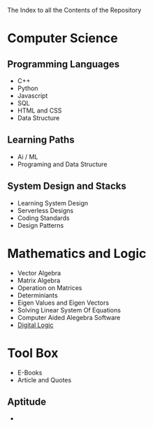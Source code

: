  The Index to all the Contents of the Repository 

# Computer Science

## Programming Languages
* C++
* Python 
* Javascript
* SQL
* HTML and CSS
* Data Structure

## Learning Paths
*  Ai / ML  
*  Programing and Data Structure

## System Design and Stacks

* Learning System Design
* Serverless Designs
* Coding Standards
* Design Patterns



# Mathematics and Logic
* Vector Algebra
* Matrix Algebra
* Operation on Matrices
* Determiniants
* Eigen Values and Eigen Vectors
* Solving Linear System Of Equations
* Computer Aided Alegebra Software
* [Digital Logic](Mathematics_and_Logic\Digital_Logic\Logic_Gates.md)



# Tool Box 

* E-Books
* Article and Quotes



## Aptitude
*


## 